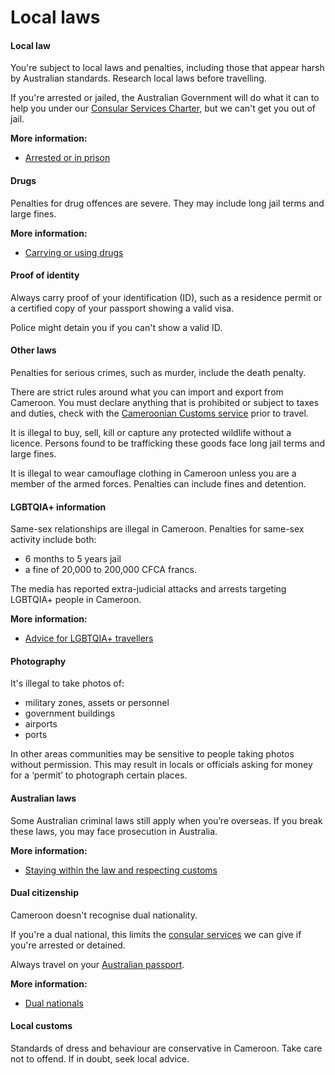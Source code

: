 # Local laws

#### Local law

You're subject to local laws and penalties, including those that appear harsh by Australian standards. Research local laws before travelling.

If you're arrested or jailed, the Australian Government will do what it can to help you under our [Consular Services Charter](https://www.smartraveller.gov.au/node/46), but we can't get you out of jail.

**More information:**

* [Arrested or in prison](https://www.smartraveller.gov.au/while-youre-away/when-things-go-wrong/arrested-jailed)

#### Drugs

Penalties for drug offences are severe. They may include long jail terms and large fines.

**More information:**

* [Carrying or using drugs](https://www.smartraveller.gov.au/before-you-go/laws/drugs)

#### Proof of identity

Always carry proof of your identification (ID), such as a residence permit or a certified copy of your passport showing a valid visa.

Police might detain you if you can't show a valid ID.

#### Other laws

Penalties for serious crimes, such as murder, include the death penalty.

There are strict rules around what you can import and export from Cameroon. You must declare anything that is prohibited or subject to taxes and duties, check with the [Cameroonian Customs service](http://www.douanes.cm/douanes-cameroun/en/home-page-01-english/) prior to travel.

It is illegal to buy, sell, kill or capture any protected wildlife without a licence. Persons found to be trafficking these goods face long jail terms and large fines.

It is illegal to wear camouflage clothing in Cameroon unless you are a member of the armed forces. Penalties can include fines and detention.

#### LGBTQIA+ information

Same-sex relationships are illegal in Cameroon. Penalties for same-sex activity include both:

* 6 months to 5 years jail
* a fine of 20,000 to 200,000 CFCA francs.

The media has reported extra-judicial attacks and arrests targeting LGBTQIA+ people in Cameroon.

**More information:**

* [Advice for LGBTQIA+ travellers](/before-you-go/who-you-are/LGBTQIA "Advice for LGBTQIA+ travellers")

#### Photography

It's illegal to take photos of:

* military zones, assets or personnel
* government buildings
* airports
* ports

In other areas communities may be sensitive to people taking photos without permission. This may result in locals or officials asking for money for a ‘permit’ to photograph certain places.

#### Australian laws

Some Australian criminal laws still apply when you’re overseas. If you break these laws, you may face prosecution in Australia.

**More information:**

* [Staying within the law and respecting customs](/before-you-go/laws "Staying within the law")

#### Dual citizenship

Cameroon doesn't recognise dual nationality.

If you're a dual national, this limits the [consular services](/consular-services "Our services") we can give if you're arrested or detained.

Always travel on your [Australian passport](/consular-services/passport-services "Passport services").

**More information:**

* [Dual nationals](/before-you-go/who-you-are/dual-nationals "Advice for dual nationals")

#### Local customs

Standards of dress and behaviour are conservative in Cameroon. Take care not to offend. If in doubt, seek local advice.